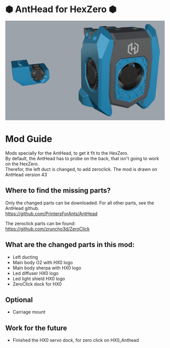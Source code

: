 # &#x2B22; AntHead for HexZero &#x2B22;
<p align="center"><img width="750" src="Assets/HX0_AntHead.png"></p>

# Mod Guide
Mods specially for the AntHead, to get it fit to the HexZero. <br>
By default, the AntHead has to probe on the back, that isn't going to work on the HexZero. <br>
Therefor, the left duct is changed, to add zeroclick.
The mod is drawn on AntHead version 43

## Where to find the missing parts?
Only the changed parts can be downloaded. For all other parts, see the AntHead github. <br>
https://github.com/PrintersForAnts/AntHead

The zeroclick parts can be found: <br>
https://github.com/zruncho3d/ZeroClick

## What are the changed parts in this mod:
- Left ducting
- Main body O2 with HX0 logo
- Main body sherpa with HX0 logo
- Led diffuser HX0 logo
- Led light shield HX0 logo
- ZeroClick dock for HX0

## Optional
- Carriage mount

## Work for the future
- Finished the HX0 servo dock, for zero click on HX0_Anthead
